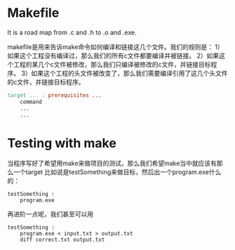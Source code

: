 # Makefile

It is a road map from .c and .h to .o and .exe.


makefile是用来告诉make命令如何编译和链接这几个文件。我们的规则是：
1）如果这个工程没有编译过，那么我们的所有c文件都要编译并被链接。
2）如果这个工程的某几个c文件被修改，那么我们只编译被修改的c文件，并链接目标程序。
3）如果这个工程的头文件被改变了，那么我们需要编译引用了这几个头文件的c文件，并链接目标程序。

```makefile
target ... : prerequisites ...
	command
	...
	...
```


# Testing with make

当程序写好了希望用make来做项目的测试，那么我们希望make当中就应该有那么一个target 比如说是testSomething来做目标，然后出一个program.exe什么的：
```
testSomething :
	program.exe
```
再进阶一点呢，我们甚至可以用
```
testSomething :
	program.exe < input.txt > output.txt
	diff correct.txt output.txt
```
